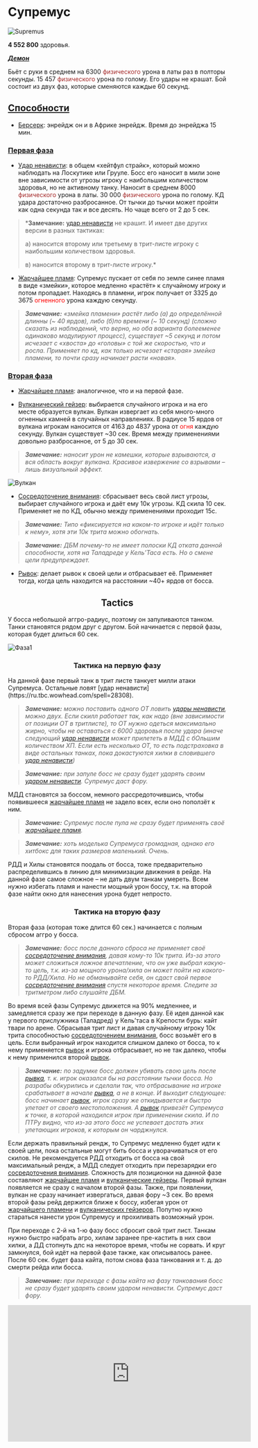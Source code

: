 # Супремус #

![Supremus](/img/supremus1.png)


**4 552 800** здоровья. 

<em><u><b>Демон</b></u></em>

Бьёт с руки в среднем на 6300 <span style = "color:brown"> физического </span> урона в латы раз в полторы секунды. 15 457 <span style = "color:brown"> физического </span> урона по голому. Его удары не крашат.
Бой состоит из двух фаз, которые сменяются каждые 60 секунд.

## <u>Способности </u> ##
- [Берсерк](https://ru.tbc.wowhead.com/spell=26662): энрейдж он и в Африке энрейдж. Время до энрейджа 15 мин.

### <u> Первая фаза </u> ###
- [Удар ненависти](https://ru.tbc.wowhead.com/spell=28308): в общем «хейтфул страйк», который можно наблюдать на Лоскутике или Грууле. 
Босс его наносит в мили зоне вне зависимости от угрозы игроку с наибольшим
количеством здоровья, но не активному танку. Наносит в среднем 8000 <span style = "color:brown"> физического </span> урона в латы. 
30 000 <span style = "color:brown"> физического </span> урона по голому. КД удара достаточно разбросанное. От тычки до тычки может пройти как одна секунда так и все десять. Но чаще всего от 2 до 5 сек.  

> ***Замечание:** [удар ненависти](https://ru.tbc.wowhead.com/spell=28308) не крашит. И имеет две других версии в разных тактиках:
>  
>а) наносится второму или третьему в трит-листе игроку с наибольшим количеством здоровья. 
>
>в) наносится второму в трит-листе игроку.*


- [Жарчайшее пламя](https://ru.tbc.wowhead.com/spell=40265): Супремус пускает от себя по земле синее пламя в виде «змейки», 
которое медленно «растёт» к случайному игроку и потом пропадает. 
Находясь в пламени, игрок получает от 3325 до 3675 <span style = "color:red"> огненного </span> урона каждую секунду.  

>***Замечание:** «змейка пламени» растёт либо (а) до определённой длинны (~ 40 ярдов), либо (б)по времени (~ 10 секунд) 
(сложно сказать из наблюдений, что верно, но оба варианта болееменее одинаково модулируют процесс), существует ~5 секунд и потом исчезает с «хвоста» до
«головы» с той же скоростью, что и росла. Применяет по кд, как только исчезает «старая» змейка пламени, то почти сразу начинает расти «новая».*


### <u> Вторая фаза </u> ###
- [Жарчайшее пламя](https://ru.tbc.wowhead.com/spell=40265): аналогичное, что и на первой фазе.


- [Вулканический гейзер](https://ru.tbc.wowhead.com/spell=42052): выбирается случайного игрока и на его месте образуется вулкан. 
Вулкан извергает из себя много-много огненных камней в случайных направлениях. 
В радиусе 15 ярдов от вулкана игрокам наносится от 4163 до 4837 урона от <span style = "color:red"> огня </span> каждую секунду. Вулкан существует ~30 cек. 
Время между применениями довольно разбросанное, от 5 до 30 сек.  

>***Замечание:** наносит урон не камешки, которые взрываются, а вся область вокруг вулкана.
Красивое извержение со взрывами – лишь визуальный эффект.*

![Вулкан](/img/supremus2.png)


- [Сосредоточение внимания](https://ru.tbc.wowhead.com/spell=40607): сбрасывает весь свой лист угрозы, выбирает случайного игрока и даёт ему 10к угрозы. 
КД скила 10 сек. Применяет не по КД, обычно между применениями проходит 15с.

> ***Замечание:** Типо «фиксируется на каком-то игроке и идёт только к нему», хотя эти 10к
трита можно обогнать.*


> ***Замечание:** ДБМ почему-то не имеет полоски КД отката данной способности, хотя на
Таладреде у Кель’Таса есть. Но о смене цели предупреждает.*


- [Рывок](https://ru.tbc.wowhead.com/spell=41581): делает рывок к своей цели и отбрасывает её. Применяет тогда, когда цель находится на расстоянии ~40+ ярдов от босса.


<h2 align = "center">Tactics</h2>
У босса небольшой аггро-радиус, поэтому он запуливаются танком. Танки становятся рядом друг с другом. Бой начинается с первой фазы, которая будет длиться 60 сек. 

![Фаза1](/img/supremus3.png)
<h3 align = "center">Тактика на первую фазу</h3>
На данной фазе первый танк в трит листе танкует милли атаки Супремуса. 
Остальные ловят [удар ненависти](https://ru.tbc.wowhead.com/spell=28308). 

>***Замечание:** можно поставить одного ОТ ловить [удары ненависти](https://ru.tbc.wowhead.com/spell=28308), можно двух. Если скилл работает так, как надо (вне зависимости от позиции ОТ в тритлисте), то ОТ нужно одеться максимально жирно, чтобы не оставаться с 6000 здоровья после удара (иначе следующий [удар ненависти](https://ru.tbc.wowhead.com/spell=28308) может прилететь в МДД с бОльшим количеством ХП. Если есть несколько ОТ, то есть подстраховка в виде остальных танках, пока докастуются хилки в словившего [удар ненависти](https://ru.tbc.wowhead.com/spell=28308))*

>***Замечание:** при запуле босс не сразу будет ударять своим [ударом ненависти](https://ru.tbc.wowhead.com/spell=28308). Супремус даст фору.*

МДД становятся за боссом, немного рассредоточившись, чтобы появившееся [жарчайшее пламя](https://ru.tbc.wowhead.com/spell=40265) не задело всех, если оно поползёт к ним.  

> ***Замечание:** Супремус после пула не сразу будет применять своё [жарчайшее пламя](https://ru.tbc.wowhead.com/spell=40265).*  

> ***Замечание:** хоть моделька Супремуса громадная, однако его хитбокс для таких размеров маленький. Очень.*  

РДД и Хилы становятся поодаль от босса, тоже предварительно распределившись в линию для минимизации движения в рейде. 
На данной фазе самое сложное – не дать двум танкам умереть. 
Всем нужно избегать пламя и нанести мощный урон боссу, т.к. на второй фазе найти окно для нанесения урона будет непросто.


<h3 align = "center">Тактика на вторую фазу</h3>
Вторая фаза (которая тоже длится 60 сек.) начинается с полным сбросом аггро у босса.

> ***Замечание:** босс после данного сброса не применяет своё [сосредоточение внимания](https://ru.tbc.wowhead.com/spell=40607), давая кому-то 10к трита. 
Из-за этого может сложиться ложное впечатление, что он уже выбрал какую-то цель, т.к. из-за мощного урона/хила он может пойти на какого-то РДД/Хила. Но не
обманывайте себя, он сдаст свой первое [сосредоточение внимания](https://ru.tbc.wowhead.com/spell=40607) спустя некоторое время. Следите за тритметром либо слушайте ДБМ.*

Во время всей фазы Супремус движется на 90% медленнее, и замедляется сразу же при переходе в данную фазу. 
Её идея данной как у первого прислужника (Таладред) у Кель’таса в Крепости бурь: кайт твари по арене.
Сбрасывая трит лист и давая случайному игроку 10к трита способностью [сосредоточением внимания](https://ru.tbc.wowhead.com/spell=40607), босс возьмёт его в цель. 
Если выбранный игрок находится слишком далеко от босса, то к нему применяется [рывок](https://ru.tbc.wowhead.com/spell=41581) и игрока отбрасывает, 
но не так далеко, чтобы к нему применился второй [рывок](https://ru.tbc.wowhead.com/spell=41581).

> ***Замечание:** по задумке босс должен убивать свою цель после [рывка](https://ru.tbc.wowhead.com/spell=41581), т. к. игрок оказался бы на расстоянии тычки босса. 
Но разрабы обкурились и сделали так, что отбрасывание на игроке срабатывает в начале [рывка](https://ru.tbc.wowhead.com/spell=41581), а не в конце. 
И выходит следующее: босс начинает [рывок](https://ru.tbc.wowhead.com/spell=41581), игрок сразу же откидывается и быстро улетает от своего местоположения. 
А [рывок](https://ru.tbc.wowhead.com/spell=41581) привезёт Супремуса к точке, в которой находился игрок при применении скила. 
И по ПТРу видно, что из-за этого босс не успевает достать этих улетающих игроков, к которым он чарджнулся.*

Если держать правильный рендж, то Супремус медленно будет идти к своей цели, пока остальные могут бить босса и уворачиваться от его скилов.
Не рекомендуется РДД отходить от босса на свой максимальный рендж, а МДД следует отходить при перезарядки его [сосредоточения внимания](https://ru.tbc.wowhead.com/spell=40607). 
Сложность для позиционки на данной фазе составляют [жарчайшее пламя](https://ru.tbc.wowhead.com/spell=40265) и [вулканические гейзеры](https://ru.tbc.wowhead.com/spell=42052). 
Первый вулкан появляется не сразу с началом второй фазы. Также, при появлении, вулкан не сразу начинает извергаться, давая фору ~3 сек. 
Во время второй фазы рейд держится ближе к боссу, избегая урон от [жарчайшего пламени](https://ru.tbc.wowhead.com/spell=40265) и [вулканических гейзеров](https://ru.tbc.wowhead.com/spell=42052). 
Попутно нужно стараться нанести урон Супремусу и прохиливать возможный урон.

При переходе с 2-й на 1-ю фазу босс сбросит свой трит лист. 
Танкам нужно быстро набрать агро, хилам заранее пре-кастить в них свои хилки, а ДД стопнуть дпс на некоторое время, чтобы не сорвать.
И круг замкнулся, бой идёт на первой фазе также, как описывалось ранее. После 60 сек. будет фаза кайта, потом снова фаза танкования и т. д. до
смерти рейда или босса.  

>***Замечание:** при переходе с фазы кайта на фазу танкования босс не сразу будет ударять своим
ударом ненависти. Супремус даст фору.*


<iframe width="560" height="315" src="https://www.youtube.com/embed/a_eu8PSqWXg" title="YouTube video player" frameborder="0" allow="accelerometer; autoplay; clipboard-write; encrypted-media; gyroscope; picture-in-picture" allowfullscreen></iframe>
